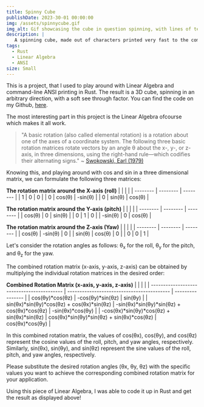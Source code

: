 ```yaml
---
title: Spinny Cube
publishDate: 2023-30-01 00:00:00
img: /assets/spinnycube.gif
img_alt: Gif showcasing the cube in question spinning, with lines of text documenting statistics.
description: |
   A spinning cube, made out of characters printed very fast to the commandline using Rust and Linear Algebra!
tags:
  - Rust
  - Linear Algebra
  - ANSI
size: Small
---
```


This is a project, that I used to play around with Linear Algebra and command-line ANSI printing in Rust. The result is a 3D cube, spinning in an arbitrary direction, with a soft see through factor. You can find the code on my Github, [here](https://github.com/Jurkyy/spinny-cube).

The most interesting part in this project is the Linear Algebra ofcourse which makes it all work.

> "A basic rotation (also called elemental rotation) is a rotation about one of the axes of a coordinate system. The following three basic rotation matrices rotate vectors by an angle θ about the x-, y-, or z-axis, in three dimensions, using the right-hand rule—which codifies their alternating signs." ~ [Swokowski, Earl (1979)](https://archive.org/details/studentsupplemen00bron)

Knowing this, and playing around with cos and sin in a three dimensional matrix, we can formulate the following three matrices:

**The rotation matrix around the X-axis (roll)**
| <!-- --> | <!-- --> | <!-- --> |
| -------- | -------- | -------- |
| 1        | 0        | 0        |
| 0        | cos(θ)   | -sin(θ)  |
| 0        | sin(θ)   | cos(θ)   |


**The rotation matrix around the Y-axis (pitch)**
| <!-- --> | <!-- --> | <!-- --> |
| -------- | -------- | -------- |
| cos(θ)   | 0        | sin(θ)   |
| 0        | 1        | 0        |
| -sin(θ)  | 0        | cos(θ)   |

**The rotation matrix around the Z-axis (Yaw)**
| <!-- --> | <!-- --> | <!-- --> |
| -------- | -------- | -------- |
| cos(θ)   | -sin(θ)  | 0        |
| sin(θ)   | cos(θ)   | 0        |
| 0        | 0        | 1        |

Let's consider the rotation angles as follows: θ<sub>x</sub> for the roll, θ<sub>y</sub> for the pitch, and θ<sub>z</sub> for the yaw.

The combined rotation matrix (x-axis, y-axis, z-axis) can be obtained by multiplying the individual rotation matrices in the desired order:

**Combined Rotation Matrix (x-axis, y-axis, z-axis)**
| <!-- -->                                   | <!-- -->                                   | <!-- -->         |
| ------------------------------------------ | ------------------------------------------ | ---------------- |
| cos(θy)*cos(θz)                            | -cos(θy)*sin(θz)                           | sin(θy)          |
| sin(θx)*sin(θy)*cos(θz) + cos(θx)*sin(θz)  | -sin(θx)*sin(θy)*sin(θz) + cos(θx)*cos(θz) | -sin(θx)*cos(θy) |
| -cos(θx)*sin(θy)*cos(θz) + sin(θx)*sin(θz) | cos(θx)*sin(θy)*sin(θz) + sin(θx)*cos(θz)  | cos(θx)*cos(θy)  |


In this combined rotation matrix, the values of cos(θx), cos(θy), and cos(θz) represent the cosine values of the roll, pitch, and yaw angles, respectively. Similarly, sin(θx), sin(θy), and sin(θz) represent the sine values of the roll, pitch, and yaw angles, respectively.

Please substitute the desired rotation angles (θx, θy, θz) with the specific values you want to achieve the corresponding combined rotation matrix for your application.

Using this piece of Linear Algebra, I was able to code it up in Rust and get the result as displayed above!